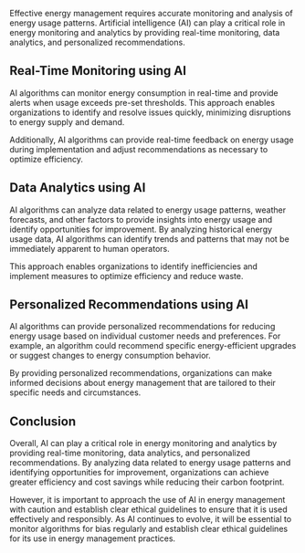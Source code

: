 
Effective energy management requires accurate monitoring and analysis of energy usage patterns. Artificial intelligence (AI) can play a critical role in energy monitoring and analytics by providing real-time monitoring, data analytics, and personalized recommendations.

Real-Time Monitoring using AI
-----------------------------

AI algorithms can monitor energy consumption in real-time and provide alerts when usage exceeds pre-set thresholds. This approach enables organizations to identify and resolve issues quickly, minimizing disruptions to energy supply and demand.

Additionally, AI algorithms can provide real-time feedback on energy usage during implementation and adjust recommendations as necessary to optimize efficiency.

Data Analytics using AI
-----------------------

AI algorithms can analyze data related to energy usage patterns, weather forecasts, and other factors to provide insights into energy usage and identify opportunities for improvement. By analyzing historical energy usage data, AI algorithms can identify trends and patterns that may not be immediately apparent to human operators.

This approach enables organizations to identify inefficiencies and implement measures to optimize efficiency and reduce waste.

Personalized Recommendations using AI
-------------------------------------

AI algorithms can provide personalized recommendations for reducing energy usage based on individual customer needs and preferences. For example, an algorithm could recommend specific energy-efficient upgrades or suggest changes to energy consumption behavior.

By providing personalized recommendations, organizations can make informed decisions about energy management that are tailored to their specific needs and circumstances.

Conclusion
----------

Overall, AI can play a critical role in energy monitoring and analytics by providing real-time monitoring, data analytics, and personalized recommendations. By analyzing data related to energy usage patterns and identifying opportunities for improvement, organizations can achieve greater efficiency and cost savings while reducing their carbon footprint.

However, it is important to approach the use of AI in energy management with caution and establish clear ethical guidelines to ensure that it is used effectively and responsibly. As AI continues to evolve, it will be essential to monitor algorithms for bias regularly and establish clear ethical guidelines for its use in energy management practices.
